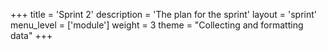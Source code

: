 +++
title = 'Sprint 2'
description = 'The plan for the sprint'
layout = 'sprint'
menu_level = ['module']
weight = 3
theme = "Collecting and formatting data"
+++


